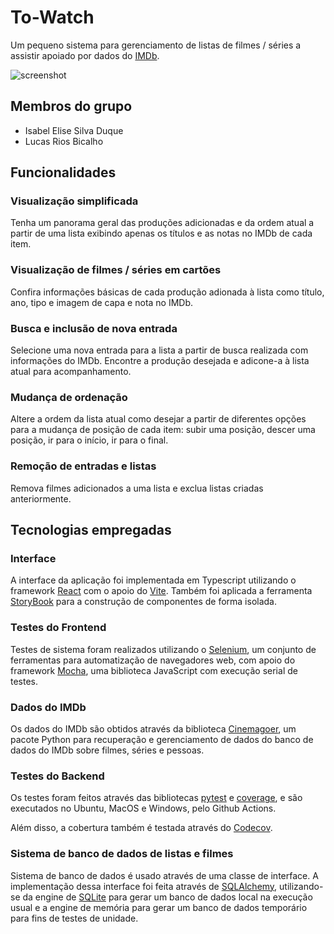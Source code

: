 # To-Watch

Um pequeno sistema para gerenciamento de listas de filmes / séries a assistir apoiado por dados do [IMDb](https://www.imdb.com/).

![screenshot](https://github.com/user-attachments/assets/c909f9d8-bc17-45bd-9b81-2e670049421b)

## Membros do grupo

- Isabel Elise Silva Duque
- Lucas Rios Bicalho

## Funcionalidades

### Visualização simplificada

Tenha um panorama geral das produções adicionadas e da ordem atual a partir de uma lista exibindo apenas os títulos e as notas no IMDb de cada item.

### Visualização de filmes / séries em cartões

Confira informações básicas de cada produção adionada à lista como título, ano, tipo e imagem de capa e nota no IMDb.

### Busca e inclusão de nova entrada

Selecione uma nova entrada para a lista a partir de busca realizada com informações do IMDb.
Encontre a produção desejada e adicone-a à lista atual para acompanhamento.

### Mudança de ordenação

Altere a ordem da lista atual como desejar a partir de diferentes opções para a mudança de posição de cada item:
subir uma posição, descer uma posição, ir para o início, ir para o final.

### Remoção de entradas e listas

Remova filmes adicionados a uma lista e exclua listas criadas anteriormente.

## Tecnologias empregadas

### Interface

A interface da aplicação foi implementada em Typescript utilizando o framework [React](https://react.dev/) com o apoio do [Vite](https://vite.dev/).
Também foi aplicada a ferramenta [StoryBook](https://storybook.js.org/) para a construção de componentes de forma isolada.

### Testes do Frontend

Testes de sistema foram realizados utilizando o [Selenium](https://www.selenium.dev/), um conjunto de ferramentas para automatização de navegadores web, com apoio do framework [Mocha](https://mochajs.org/), uma biblioteca JavaScript com execução serial de testes.

### Dados do IMDb

Os dados do IMDb são obtidos através da biblioteca [Cinemagoer](https://cinemagoer.github.io/),
um pacote Python para recuperação e gerenciamento de dados do banco de dados do IMDb sobre filmes, séries e pessoas.

### Testes do Backend

Os testes foram feitos através das bibliotecas [pytest](https://pypi.org/project/pytest/) e [coverage](https://pypi.org/project/coverage/), e são executados no Ubuntu, MacOS e Windows, pelo Github Actions.

Além disso, a cobertura também é testada através do [Codecov](https://app.codecov.io/).

### Sistema de banco de dados de listas e filmes

Sistema de banco de dados é usado através de uma classe de interface.
A implementação dessa interface foi feita através de [SQLAlchemy](https://www.sqlalchemy.org/), utilizando-se da engine de [SQLite](https://www.sqlite.org/) para gerar um banco de dados local na execução usual e a engine de memória para gerar um banco de dados temporário para fins de testes de unidade.
